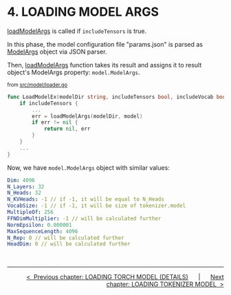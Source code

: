 # **4. LOADING MODEL ARGS**

[loadModelArgs](../src/model/loader.go) is called if ```includeTensors``` is true.

In this phase, the model configuration file "params.json" is parsed as [ModelArgs](../src/model/modelargs.go) object via JSON parser.

 Then, [loadModelArgs](../src/model/loader.go) function takes its result and assigns it to result object's ModelArgs property: ```model.ModelArgs```.

<sup>from [src/model/loader.go](../src/model/loader.go)</sup>

```go
func LoadModelEx(modelDir string, includeTensors bool, includeVocab bool) (*Model, error) {
    if includeTensors {
        ...
        err = loadModelArgs(modelDir, model)
        if err != nil {
            return nil, err
        }
    }
    ...
}
```

Now, we have ```model.ModelArgs``` object with similar values:

```yaml
Dim: 4096
N_Layers: 32
N_Heads: 32
N_KVHeads: -1 // if -1, it will be equal to N_Heads
VocabSize: -1 // if -1, it will be size of tokenizer.model
MultipleOf: 256
FFNDimMultiplier: -1 // will be calculated further
NormEpsilon: 0.000001
MaxSequenceLength: 4096
N_Rep: 0 // will be calculated further
HeadDim: 0 // will be calculated further
```

<br>

---

<div align="right">

[&lt;&nbsp;&nbsp;Previous chapter: LOADING TORCH MODEL \(DETAILS\)](./03-LOADING-TORCH-MODEL-DETAILS.md)&nbsp;&nbsp;&nbsp;&nbsp;&nbsp;&nbsp;|&nbsp;&nbsp;&nbsp;&nbsp;&nbsp;&nbsp;[Next chapter: LOADING TOKENIZER MODEL&nbsp;&nbsp;&gt;](./05-LOADING-TOKENIZER-MODEL.md)

</div>
